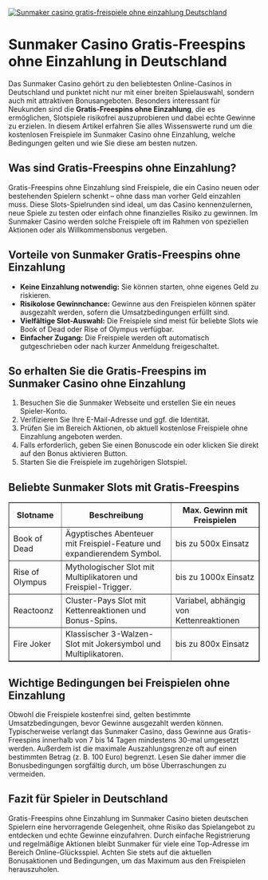 [![Sunmaker casino gratis-freispiele ohne einzahlung Deutschland](https://123-caf.pages.dev/gitsignup.png)](https://vrmoo.ru/Bt82HjjY)

<h1>Sunmaker Casino Gratis-Freespins ohne Einzahlung in Deutschland</h1> <p>Das Sunmaker Casino gehört zu den beliebtesten Online-Casinos in Deutschland und punktet nicht nur mit einer breiten Spielauswahl, sondern auch mit attraktiven Bonusangeboten. Besonders interessant für Neukunden sind die <strong>Gratis-Freespins ohne Einzahlung</strong>, die es ermöglichen, Slotspiele risikofrei auszuprobieren und dabei echte Gewinne zu erzielen. In diesem Artikel erfahren Sie alles Wissenswerte rund um die kostenlosen Freispiele im Sunmaker Casino ohne Einzahlung, welche Bedingungen gelten und wie Sie diese am besten nutzen.</p>  <h2>Was sind Gratis-Freespins ohne Einzahlung?</h2> <p>Gratis-Freespins ohne Einzahlung sind Freispiele, die ein Casino neuen oder bestehenden Spielern schenkt – ohne dass man vorher Geld einzahlen muss. Diese Slots-Spielrunden sind ideal, um das Casino kennenzulernen, neue Spiele zu testen oder einfach ohne finanzielles Risiko zu gewinnen. Im Sunmaker Casino werden solche Freispiele oft im Rahmen von speziellen Aktionen oder als Willkommensbonus vergeben.</p>  <h2>Vorteile von Sunmaker Gratis-Freespins ohne Einzahlung</h2> <ul>   <li><strong>Keine Einzahlung notwendig:</strong> Sie können starten, ohne eigenes Geld zu riskieren.</li>   <li><strong>Risikolose Gewinnchance:</strong> Gewinne aus den Freispielen können später ausgezahlt werden, sofern die Umsatzbedingungen erfüllt sind.</li>   <li><strong>Vielfältige Slot-Auswahl:</strong> Die Freispiele sind meist für beliebte Slots wie Book of Dead oder Rise of Olympus verfügbar.</li>   <li><strong>Einfacher Zugang:</strong> Die Freispiele werden oft automatisch gutgeschrieben oder nach kurzer Anmeldung freigeschaltet.</li> </ul>  <h2>So erhalten Sie die Gratis-Freespins im Sunmaker Casino ohne Einzahlung</h2> <ol>   <li>Besuchen Sie die Sunmaker Webseite und erstellen Sie ein neues Spieler-Konto.</li>   <li>Verifizieren Sie Ihre E-Mail-Adresse und ggf. die Identität.</li>   <li>Prüfen Sie im Bereich Aktionen, ob aktuell kostenlose Freispiele ohne Einzahlung angeboten werden.</li>   <li>Falls erforderlich, geben Sie einen Bonuscode ein oder klicken Sie direkt auf den Bonus aktivieren Button.</li>   <li>Starten Sie die Freispiele im zugehörigen Slotspiel.</li> </ol>  <h2>Beliebte Sunmaker Slots mit Gratis-Freespins</h2> <table border="1" cellpadding="5" cellspacing="0">   <thead>     <tr>       <th>Slotname</th>       <th>Beschreibung</th>       <th>Max. Gewinn mit Freispielen</th>     </tr>   </thead>   <tbody>     <tr>       <td>Book of Dead</td>       <td>Ägyptisches Abenteuer mit Freispiel-Feature und expandierendem Symbol.</td>       <td>bis zu 500x Einsatz</td>     </tr>     <tr>       <td>Rise of Olympus</td>       <td>Mythologischer Slot mit Multiplikatoren und Freispiel-Trigger.</td>       <td>bis zu 1000x Einsatz</td>     </tr>     <tr>       <td>Reactoonz</td>       <td>Cluster-Pays Slot mit Kettenreaktionen und Bonus-Spins.</td>       <td>Variabel, abhängig von Kettenreaktionen</td>     </tr>     <tr>       <td>Fire Joker</td>       <td>Klassischer 3-Walzen-Slot mit Jokersymbol und Multiplikatoren.</td>       <td>bis zu 800x Einsatz</td>     </tr>   </tbody> </table>  <h2>Wichtige Bedingungen bei Freispielen ohne Einzahlung</h2> <p>Obwohl die Freispiele kostenfrei sind, gelten bestimmte Umsatzbedingungen, bevor Gewinne ausgezahlt werden können. Typischerweise verlangt das Sunmaker Casino, dass Gewinne aus Gratis-Freespins innerhalb von 7 bis 14 Tagen mindestens 30-mal umgesetzt werden. Außerdem ist die maximale Auszahlungsgrenze oft auf einen bestimmten Betrag (z. B. 100 Euro) begrenzt. Lesen Sie daher immer die Bonusbedingungen sorgfältig durch, um böse Überraschungen zu vermeiden.</p>  <h2>Fazit für Spieler in Deutschland</h2> <p>Gratis-Freespins ohne Einzahlung im Sunmaker Casino bieten deutschen Spielern eine hervorragende Gelegenheit, ohne Risiko das Spielangebot zu entdecken und echte Gewinne einzufahren. Durch einfache Registrierung und regelmäßige Aktionen bleibt Sunmaker für viele eine Top-Adresse im Bereich Online-Glücksspiel. Achten Sie stets auf die aktuellen Bonusaktionen und Bedingungen, um das Maximum aus den Freispielen herauszuholen.</p>